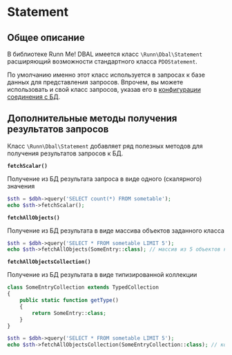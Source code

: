 Statement
=========

Общее описание
--------------

В библиотеке Runn Me! DBAL имеется класс `\Runn\Dbal\Statement` расширяющий возможности стандартного класса `PDOStatement`.

По умолчанию именно этот класс используется в запросах к базе данных для представления запросов. Впрочем, вы можете
использовать и свой класс запросов, указав его в [конфигурации соединения с БД](./dbh.md).

Дополнительные методы получения результатов запросов
----------------------------------------------------

Класс `\Runn\Dbal\Statement` добавляет ряд полезных методов для получения результатов запросов к БД.

**`fetchScalar()`**

Получение из БД результата запроса в виде одного (скалярного) значения

```php
$sth = $dbh->query('SELECT count(*) FROM sometable');
echo $sth->fetchScalar();
```

**`fetchAllObjects()`**

Получение из БД результата в виде массива объектов заданного класса

```php
$sth = $dbh->query('SELECT * FROM sometable LIMIT 5');
echo $sth->fetchAllObjects(SomeEntry::class); // массив из 5 объектов класса SomeEntry
```

**`fetchAllObjectsCollection()`**

Получение из БД результата в виде типизированной коллекции

```php
class SomeEntryCollection extends TypedCollection
{
    public static function getType()
    {
        return SomeEntry::class;
    }
}

$sth = $dbh->query('SELECT * FROM sometable LIMIT 5');
echo $sth->fetchAllObjectsCollection(SomeEntryCollection::class); // коллекция класса SomeEntryCollection, состоящая из 5 объектов класса SomeEntry
```
